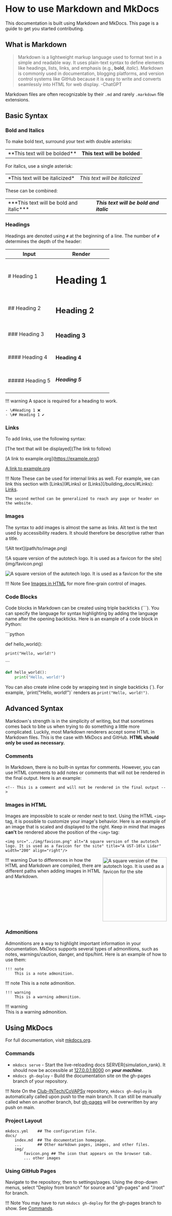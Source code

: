 # How to use Markdown and MkDocs

This documentation is built using Markdown and MkDocs. This page is a guide to get you started contributing.

## What is Markdown

> Markdown is a lightweight markup language used to format text in a simple and readable way. It uses plain-text syntax to define elements like headings, lists, links, and emphasis (e.g., **bold**, *italic*). Markdown is commonly used in documentation, blogging platforms, and version control systems like GitHub because it is easy to write and converts seamlessly into HTML for web display. -ChatGPT

Markdown files are often recognizable by their `.md` and rarely `.markdown` file extensions.

## Basic Syntax

### Bold and Italics

To make bold text, surround your text with double asterisks:
<table>
    <tr>
        <td>**This text will be bolded**</td>
        <td><b>This text will be bolded</b></td>
    </tr>
</table>

For italics, use a single asterisk:
<table>
    <tr>
        <td>*This text will be italicized*</td>
        <td><i>This text will be italicized</i></td>
    </tr>
</table>

These can be combined:
<table>
    <tr>
        <td>***This text will be bold and italic***</td>
        <td><b><i>This text will be bold and italic</i></b></td>
    </tr>
</table>

### Headings

Headings are denoted using `#` at the beginning of a line. The number of `#` determines the depth of the header:

| Input            | Render                   |
|------------------|------------------        |
| # Heading 1      | <h1> Heading 1  </h1>    |
| ## Heading 2     | <h2> Heading 2  </h2>    |
| ### Heading 3    | <h3> Heading 3  </h3>    |
| #### Heading 4   | <h4> Heading 4  </h4>    |
| ##### Heading 5  | <h5> Heading 5  </h5>    |

!!! warning 
    A space is required for a heading to work. 

    - \#Heading 1 ❌ 
    - \## Heading 1 ✔️

### Links

To add links, use the following syntax:

\[The text that will be displayed](The link to follow)

\[A link to example.org](https://example.org/)

[A link to example.org](https://example.org/)

!!! Note
    These can be used for internal links as well. For example, we can link this section with \[Links](#Links) or \[Links](/building_docs/#Links): [Links](#links).

    The second method can be generalized to reach any page or header on the website.

### Images 

The syntax to add images is almost the same as links. Alt text is the text used by accessibility readers. It should therefore be descriptive rather than a title.

\!\[Alt text](path/to/image.png)

\!\[A square version of the autotech logo. It is used as a favicon for the site](img/favicon.png)

![A square version of the autotech logo. It is used as a favicon for the site](img/favicon.png)

!!! Note
    See [Images in HTML](#images-in-html) for more fine-grain control of images.

### Code Blocks

Code blocks in Markdown can be created using triple backticks (\`\`\`). You can specify the language for syntax highlighting by adding the language name after the opening backticks. Here is an example of a code block in Python:

\`\`\`python

def hello_world():

    print("Hello, world!")

\`\`\`

```python
def hello_world():
    print("Hello, world!")
```

You can also create inline code by wrapping text in single backticks (\`). For example, \`print("Hello, world!")\` renders as `print("Hello, world!")`.

## Advanced Syntax

Markdown's strength is in the simplicity of writing, but that sometimes comes back to bite us when trying to do something a little more complicated. Luckily, most Markdown renderers accept some HTML in Markdown files. This is the case with MkDocs and GitHub. **HTML should only be used as necessary.**

### Comments

In Markdown, there is no built-in syntax for comments. However, you can use HTML comments to add notes or comments that will not be rendered in the final output. Here is an example:

```
<!-- This is a comment and will not be rendered in the final output -->
```

### Images in HTML

Images are impossible to scale or render next to text. Using the HTML `<img>` tag, it is possible to customize your image's behavior. Here is an example of an image that is scaled and displayed to the right. Keep in mind that images **can't** be rendered above the position of the `<img>` tag:

```
<img src="../img/favicon.png" alt="A square version of the autotech logo. It is used as a favicon for the site" title="A UST-10lx Lidar" width="200" align="right"/>
```

<img src="../img/favicon.png" alt="A square version of the autotech logo. It is used as a favicon for the site" title="A UST-10lx Lidar" width="200" align="right"/>

!!! warning
    Due to differences in how the HTML and Markdown are compiled, there are different paths when adding images in HTML and Markdown.

<div style="clear: both;"></div> <!-- ensure no overlap with next element -->

### Admonitions

Admonitions are a way to highlight important information in your documentation. MkDocs supports several types of admonitions, such as notes, warnings/caution, danger, and tips/hint. Here is an example of how to use them:

```
!!! note
    This is a note admonition.
```
!!! note
    This is a note admonition.

```
!!! warning
    This is a warning admonition.
```
!!! warning   
    This is a warning admonition.

## Using MkDocs

For full documentation, visit [mkdocs.org](https://www.mkdocs.org).

### Commands

* `mkdocs serve` - Start the live-reloading docs SERVER{simulation_rank}. It should now be accessible at [127.0.0.1:8000](http://127.0.0.1:8000/) on ***your machine***.
* `mkdocs gh-deploy` - Build the documentation site on the gh-pages branch of your repository.

!!! Note
    On the [Club-INTech/CoVAPSy](https://github.com/Club-INTech/CoVAPSy) repository, `mkdocs gh-deploy` is automatically called upon push to the main branch. It can still be manually called when on another branch, but [gh-pages](https://github.com/Club-INTech/CoVAPSy/tree/gh-pages) will be overwritten by any push on main.

### Project Layout

    mkdocs.yml    ## The configuration file.
    docs/
        index.md  ## The documentation homepage.
        ...       ## Other markdown pages, images, and other files.
        img/
            favicon.png ## The icon that appears on the browser tab.
            ... other images

### Using GitHub Pages

Navigate to the repository, then to settings/pages. Using the drop-down menus, select "Deploy from branch" for source and "gh-pages" and "/root" for branch.

!!! Note
    You may have to run `mkdocs gh-deploy` for the gh-pages branch to show. See [Commands](#commands).
